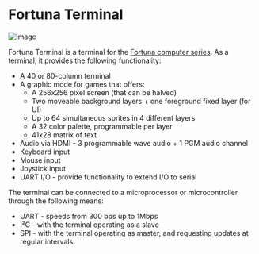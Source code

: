 # Fortuna Terminal

![image](https://user-images.githubusercontent.com/84652/215353776-29afeb20-d336-4596-835f-49292c930799.png)

Fortuna Terminal is a terminal for the [Fortuna computer series](https://fortuna-computers.github.io/). As a terminal, it provides the following functionality:

 - A 40 or 80-column terminal
 - A graphic mode for games that offers:
   - A 256x256 pixel screen (that can be halved)
   - Two moveable background layers + one foreground fixed layer (for UI)
   - Up to 64 simultaneous sprites in 4 different layers
   - A 32 color palette, programmable per layer
   - 41x28 matrix of text
 - Audio via HDMI - 3 programmable wave audio + 1 PGM audio channel
 - Keyboard input
 - Mouse input
 - Joystick input
 - UART I/O - provide functionality to extend I/O to serial
 
 The terminal can be connected to a microprocessor or microcontroller through the following means:
 
 - UART - speeds from 300 bps up to 1Mbps
 - I²C - with the terminal operating as a slave
 - SPI - with the terminal operating as master, and requesting updates at regular intervals
